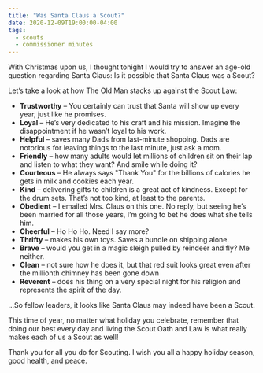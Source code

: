 ```yaml
---
title: "Was Santa Claus a Scout?"
date: 2020-12-09T19:00:00-04:00
tags:
  - scouts
  - commissioner minutes
---
```


With Christmas upon us, I thought tonight I would try to answer an age-old question regarding Santa Claus: Is it possible that Santa Claus was a Scout?

Let’s take a look at how The Old Man stacks up against the Scout Law:

* **Trustworthy** – You certainly can trust that Santa will show up every year, just like he promises.
* **Loyal** – He’s very dedicated to his craft and his mission. Imagine the disappointment if he wasn’t loyal to his work.
* **Helpful** – saves many Dads from last-minute shopping. Dads are notorious for leaving things to the last minute, just ask a mom.
* **Friendly** – how many adults would let millions of children sit on their lap and listen to what they want? And smile while doing it?
* **Courteous** – He always says "Thank You" for the billions of calories he gets in milk and cookies each year.
* **Kind** – delivering gifts to children is a great act of kindness. Except for the drum sets. That’s not too kind, at least to the parents.
* **Obedient** – I emailed Mrs. Claus on this one. No reply, but seeing he’s been married for all those years, I’m going to bet he does what she tells him.
* **Cheerful** – Ho Ho Ho. Need I say more?
* **Thrifty** – makes his own toys. Saves a bundle on shipping alone.
* **Brave** – would you get in a magic sleigh pulled by reindeer and fly? Me neither.
* **Clean** – not sure how he does it, but that red suit looks great even after the millionth chimney has been gone down
* **Reverent** – does his thing on a very special night for his religion and represents the spirit of the day.

...So fellow leaders, it looks like Santa Claus may indeed have been a Scout.

This time of year, no matter what holiday you celebrate, remember that doing our best every day and living the Scout Oath and Law is what really makes each of us a Scout as well!

Thank you for all you do for Scouting. I wish you all a happy holiday season, good health, and peace.

